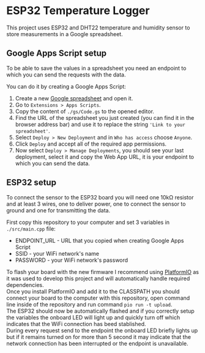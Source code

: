 # ESP32 Temperature Logger

This project uses ESP32 and DHT22 temperature and humidity sensor to store measurements in a Google spreadsheet.

## Google Apps Script setup

To be able to save the values in a spreadsheet you need an endpoint to which you can send the requests with the data.

You can do it by creating a Google Apps Script:

1. Create a new [Google spreadsheet](https://docs.google.com/spreadsheets) and open it.
2. Go to `Extensions > Apps Scripts`.
3. Copy the content of `./gs/Code.gs` to the opened editor.
4. Find the URL of the spreadsheet you just created (you can find it in the browser address bar) and use it to replace the string `'Link to your spreadsheet'`.
5. Select `Deploy > New Deployment` and in `Who has access` choose `Anyone`.
6. Click `Deploy` and accept all of the required app permissions.
7. Now select `Deploy > Manage Deployments`, you should see your last deployment, select it and copy the Web App URL, it is your endpoint to which you can send the data.

## ESP32 setup

To connect the sensor to the ESP32 board you will need one 10kΩ resistor and at least 3 wires, one to deliver power, one to connect the sensor to ground and one for transmitting the data.

First copy this repository to your computer and set 3 variables in `./src/main.cpp` file:

- ENDPOINT_URL - URL that you copied when creating Google Apps Script
- SSID - your WiFi network's name
- PASSWORD - your WiFi network's password
 
To flash your board with the new firmware I recommend using [PlatformIO](https://platformio.org/) as it was used to develop this project and will automatically handle required dependencies.  
Once you install PlatformIO and add it to the CLASSPATH you should connect your board to the computer with this repository, open command line inside of the repository and run command `pio run -t upload`.  
The ESP32 should now be automatically flashed and if you correctly setup the variables the onboard LED will light up and quickly turn off which indicates that the WiFi connection has beed stablished.  
During every request send to the endpoint the onboard LED briefly lights up but if it remains turned on for more than 5 second it may indicate that the network connection has been interrupted or the endpoint is unavailable.

